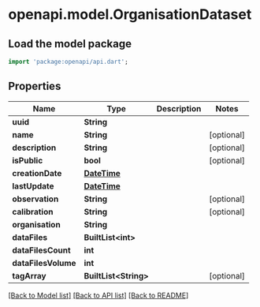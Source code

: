 # openapi.model.OrganisationDataset

## Load the model package
```dart
import 'package:openapi/api.dart';
```

## Properties
Name | Type | Description | Notes
------------ | ------------- | ------------- | -------------
**uuid** | **String** |  | 
**name** | **String** |  | [optional] 
**description** | **String** |  | [optional] 
**isPublic** | **bool** |  | [optional] 
**creationDate** | [**DateTime**](DateTime.md) |  | 
**lastUpdate** | [**DateTime**](DateTime.md) |  | 
**observation** | **String** |  | [optional] 
**calibration** | **String** |  | [optional] 
**organisation** | **String** |  | 
**dataFiles** | **BuiltList&lt;int&gt;** |  | 
**dataFilesCount** | **int** |  | 
**dataFilesVolume** | **int** |  | 
**tagArray** | **BuiltList&lt;String&gt;** |  | [optional] 

[[Back to Model list]](../README.md#documentation-for-models) [[Back to API list]](../README.md#documentation-for-api-endpoints) [[Back to README]](../README.md)


